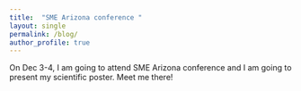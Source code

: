 ```yaml
---
title:  "SME Arizona conference "
layout: single
permalink: /blog/
author_profile: true
---
```


On Dec 3-4, I am going to attend SME Arizona conference and I am going to present my scientific poster. Meet me there!

